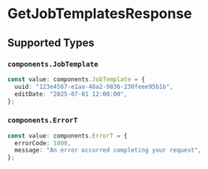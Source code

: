 # GetJobTemplatesResponse


## Supported Types

### `components.JobTemplate`

```typescript
const value: components.JobTemplate = {
  uuid: "123e4567-e1aa-48a2-9836-230feee95b1b",
  editDate: "2025-07-01 12:00:00",
};
```

### `components.ErrorT`

```typescript
const value: components.ErrorT = {
  errorCode: 1000,
  message: "An error occurred completing your request",
};
```

